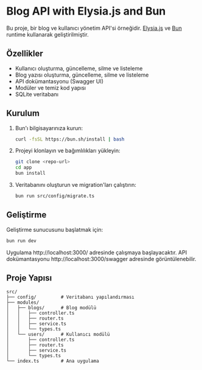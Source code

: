 # Blog API with Elysia.js and Bun

Bu proje, bir blog ve kullanıcı yönetim API'si örneğidir. [Elysia.js](https://elysiajs.com/) ve [Bun](https://bun.sh/) runtime kullanarak geliştirilmiştir.

## Özellikler

- Kullanıcı oluşturma, güncelleme, silme ve listeleme
- Blog yazısı oluşturma, güncelleme, silme ve listeleme 
- API dokümantasyonu (Swagger UI)
- Modüler ve temiz kod yapısı
- SQLite veritabanı

## Kurulum

1. Bun'ı bilgisayarınıza kurun:
   ```bash
   curl -fsSL https://bun.sh/install | bash
   ```

2. Projeyi klonlayın ve bağımlılıkları yükleyin:
   ```bash
   git clone <repo-url>
   cd app
   bun install
   ```

3. Veritabanını oluşturun ve migration'ları çalıştırın:
   ```bash
   bun run src/config/migrate.ts
   ```

## Geliştirme

Geliştirme sunucusunu başlatmak için:
```bash
bun run dev
```

Uygulama http://localhost:3000/ adresinde çalışmaya başlayacaktır.
API dokümantasyonu http://localhost:3000/swagger adresinde görüntülenebilir.

## Proje Yapısı

```
src/
├── config/         # Veritabanı yapılandırması
├── modules/
│   ├── blogs/      # Blog modülü
│   │   ├── controller.ts
│   │   ├── router.ts
│   │   ├── service.ts
│   │   └── types.ts
│   └── users/      # Kullanıcı modülü
│       ├── controller.ts
│       ├── router.ts
│       ├── service.ts
│       └── types.ts
└── index.ts        # Ana uygulama
```

